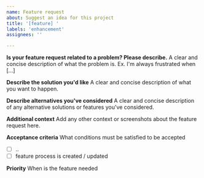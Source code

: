 ```yaml
---
name: Feature request
about: Suggest an idea for this project
title: '[feature] '
labels: 'enhancement'
assignees: ''

---
```


**Is your feature request related to a problem? Please describe.**
A clear and concise description of what the problem is. Ex. I'm always frustrated when [...]

**Describe the solution you'd like**
A clear and concise description of what you want to happen.

**Describe alternatives you've considered**
A clear and concise description of any alternative solutions or features you've considered.

**Additional context**
Add any other context or screenshots about the feature request here.

**Acceptance criteria**
What conditions must be satisfied to be accepted

- [ ] ..
- [ ] feature process is created / updated

**Priority**
When is the feature needed

